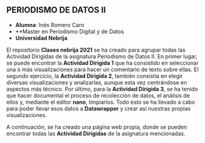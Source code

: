 ## PERIODISMO DE DATOS II
+ **Alumna**: Inés Romero Caro
+ **Master en Periodismo Digital y de Datos
+ **Universidad Nebrija**

El repositorio **Clases nebrija 2021** se ha creado para agrupar todas las Actividad Dirigidas de la asignatura Periodismo de Datos II. En primer lugar, se puede encontrar la **Actividad Dirigida 1** que ha consistido en seleccionar una o más visualizaciones para hacer un comentario de texto sobre ellas. El segundo ejercicio, la **Actividad Dirigida 2**, también consistía en elegir diversas visualizaciones y analizarlas, aunque esta vez centrándose en aspectos más técnico. Por último, para la **Actividad Dirigida 3**, se ha tenido que hacer documental el proceso de recolección de datos, el análisis de ellos y, mediante el editor **nano**, limpiarlos. Todo esto se ha llevado a cabo para poder llevar esos datos a **Datawrapper** y crear así nuestras propias visualizaciones.

A continuación, se ha creado una página web propia, donde se pueden encontrar todas las **Actividad Dirigidas** de la asignatura mencionadas.
